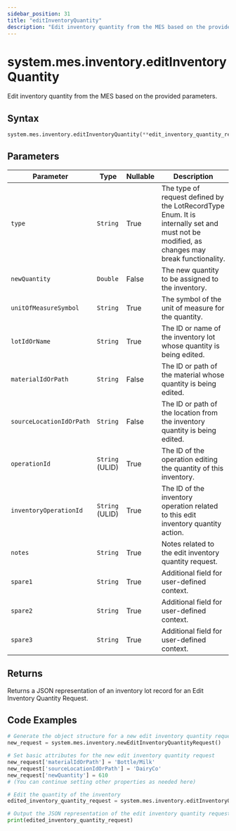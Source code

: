 ```yaml
---
sidebar_position: 31
title: "editInventoryQuantity"
description: "Edit inventory quantity from the MES based on the provided parameters."
---
```


# system.mes.inventory.editInventoryQuantity

Edit inventory quantity from the MES based on the provided parameters.

## Syntax

```python
system.mes.inventory.editInventoryQuantity(**edit_inventory_quantity_request)
```

## Parameters

| Parameter                | Type            | Nullable | Description                                                                                                                               |
|--------------------------|-----------------|----------|-------------------------------------------------------------------------------------------------------------------------------------------|
| `type`                   | `String`        | True     | The type of request defined by the LotRecordType Enum. It is internally set and must not be modified, as changes may break functionality. |
| `newQuantity`            | `Double`        | False    | The new quantity to be assigned to the inventory.                                                                                         |
| `unitOfMeasureSymbol`    | `String`        | True     | The symbol of the unit of measure for the quantity.                                                                                       |
| `lotIdOrName`            | `String`        | True     | The ID or name of the inventory lot whose quantity is being edited.                                                                       |
| `materialIdOrPath`       | `String`        | False    | The ID or path of the material whose quantity is being edited.                                                                            |
| `sourceLocationIdOrPath` | `String`        | False    | The ID or path of the location from the inventory quantity is being edited.                                                               |
| `operationId`            | `String` (ULID) | True     | The ID of the operation editing the quantity of this inventory.                                                                           |
| `inventoryOperationId`   | `String` (ULID) | True     | The ID of the inventory operation related to this edit inventory quantity action.                                                         |
| `notes`                  | `String`        | True     | Notes related to the edit inventory quantity request.                                                                                     |
| `spare1`                 | `String`        | True     | Additional field for user-defined context.                                                                                                |
| `spare2`                 | `String`        | True     | Additional field for user-defined context.                                                                                                |
| `spare3`                 | `String`        | True     | Additional field for user-defined context.                                                                                                |

## Returns

Returns a JSON representation of an inventory lot record for an Edit Inventory Quantity Request.

## Code Examples

```python
# Generate the object structure for a new edit inventory quantity request object with no initial arguments
new_request = system.mes.inventory.newEditInventoryQuantityRequest()

# Set basic attributes for the new edit inventory quantity request
new_request['materialIdOrPath'] = 'Bottle/Milk'
new_request['sourceLocationIdOrPath'] = 'DairyCo'
new_request['newQuantity'] = 610
# (You can continue setting other properties as needed here)

# Edit the quantity of the inventory
edited_inventory_quantity_request = system.mes.inventory.editInventoryQuantity(**new_request)

# Output the JSON representation of the edit inventory quantity request
print(edited_inventory_quantity_request)
```

